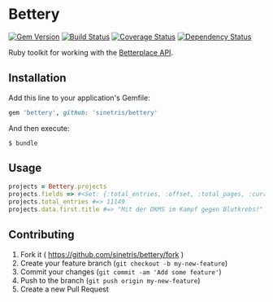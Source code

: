# Bettery

[![Gem Version](https://badge.fury.io/rb/bettery.svg)](http://badge.fury.io/rb/bettery)
[![Build Status](https://travis-ci.org/sinetris/bettery.svg?branch=master)](https://travis-ci.org/sinetris/bettery)
[![Coverage Status](https://img.shields.io/coveralls/sinetris/bettery.svg)](https://coveralls.io/r/sinetris/bettery?branch=master)
[![Dependency Status](https://gemnasium.com/sinetris/bettery.svg)](https://gemnasium.com/sinetris/bettery)

Ruby toolkit for working with the [Betterplace API][betterplace_api].

## Installation

Add this line to your application's Gemfile:

```ruby
gem 'bettery', github: 'sinetris/bettery'
```

And then execute:

    $ bundle

## Usage

```ruby
projects = Bettery.projects
projects.fields => #<Set: {:total_entries, :offset, :total_pages, :current_page, :per_page, :data}>
projects.total_entries #=> 11149
projects.data.first.title #=> "Mit der DKMS im Kampf gegen Blutkrebs!"
```

## Contributing

1. Fork it ( https://github.com/sinetris/bettery/fork )
2. Create your feature branch (`git checkout -b my-new-feature`)
3. Commit your changes (`git commit -am 'Add some feature'`)
4. Push to the branch (`git push origin my-new-feature`)
5. Create a new Pull Request

[betterplace_api]: https://github.com/betterplace/betterplace_apidocs
